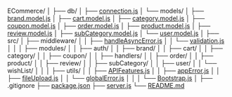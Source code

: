 ECommerce/
│
├── db/
│   ├── [connection.js](http://_vscodecontentref_/1)
│   └── models/
│       ├── [brand.model.js](http://_vscodecontentref_/2)
│       ├── [cart.model.js](http://_vscodecontentref_/3)
│       ├── [category.model.js](http://_vscodecontentref_/4)
│       ├── [coupon.model.js](http://_vscodecontentref_/5)
│       ├── [order.model.js](http://_vscodecontentref_/6)
│       ├── [product.model.js](http://_vscodecontentref_/7)
│       ├── [review.model.js](http://_vscodecontentref_/8)
│       ├── [subCategory.model.js](http://_vscodecontentref_/9)
│       └── [user.model.js](http://_vscodecontentref_/10)
│
├── src/
│   ├── middleware/
│   │   ├── [handleAsyncError.js](http://_vscodecontentref_/11)
│   │   └── [validation.js](http://_vscodecontentref_/12)
│   │
│   ├── modules/
│   │   ├── auth/
│   │   ├── brand/
│   │   ├── cart/
│   │   ├── category/
│   │   ├── coupon/
│   │   ├── handlers/
│   │   ├── order/
│   │   ├── product/
│   │   ├── review/
│   │   ├── subCategory/
│   │   ├── user/
│   │   └── wishList/
│   │
│   ├── utils/
│   │   ├── [APIFeatures.js](http://_vscodecontentref_/13)
│   │   ├── [appError.js](http://_vscodecontentref_/14)
│   │   ├── [fileUpload.js](http://_vscodecontentref_/15)
│   │   └── [globalError.js](http://_vscodecontentref_/16)
│   │
│   └── [Bootstrap.js](http://_vscodecontentref_/17)
│
├── .gitignore
├── [package.json](http://_vscodecontentref_/18)
├── [server.js](http://_vscodecontentref_/19)
└── [README.md](http://_vscodecontentref_/20)

